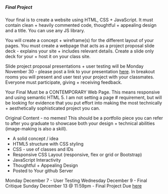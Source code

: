 ##### Final Project
Your final is to create a website using HTML, CSS + JavaScript. It must contain clean + heavily commented code, thoughtful + appealing design and a title. You can use any JS library.

You will create a concept + wireframe(s) for the different layout of your pages. You must create a webpage that acts as a project proposal slide deck - explains your site  + includes relevant details. Create a slide only deck for your + host it on your class site.

Slide project proposal presentations + user testing will be Monday November 30 - please post a link to your presentation [here](https://github.com/IDMNYU/webDev_C_Fall2020/wiki/***-Final-Projects). In breakout rooms you will present and user test your project with your classmates. Everyone must participate, giving + receiving feedback.

Your Final Must be a CONTEMPORARY Web Page. This means responsive and using semantic HTML 5. I am not setting a page # requirement, but will be looking for evidence that you put effort into making the most technically + aesthetically sophisticated project you can.


Original Content - no memes! 
This should be a portfolio piece you can refer to after you graduate to showcase both your design + technical abilities (image-making is also a skill).

* A solid concept / idea
* HTML5 structure with CSS styling
* CSS - use of classes and IDs
* Responsive CSS Layout (responsive, flex or grid or Bootstrap)
* JavaScript Interactivity
* Thoughtful + Appealing Design
* Posted to Your github Server

Monday December 7 - User Testing 
Wednesday December 9 - Final Critique
Sunday December 13 @ 11:59pm - Final Project Due [here](https://github.com/IDMNYU/webDev_C_Fall2020/wiki/***-Final-Projects)
